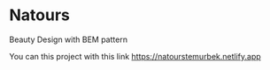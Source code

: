 # Natours
Beauty Design with BEM pattern

You can this project with this link
https://natourstemurbek.netlify.app
